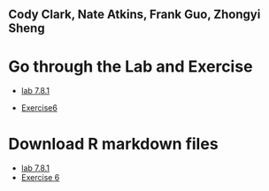 ## Cody Clark, Nate Atkins, Frank Guo, Zhongyi Sheng
# Go through the Lab and Exercise

- [lab 7.8.1](https://sammyzysheng.github.io/MSBA-TEAM3-ML2-TP1/Lab7.8.1/) 

- [Exercise6](https://sammyzysheng.github.io/MSBA-TEAM3-ML2-TP1/Exercise6/) 

# Download R markdown files
- [lab 7.8.1](https://sammyzysheng.github.io/MSBA-TEAM3-ML2-TP1/lab7.8.1/7.8.1Lab.Rmd) 
- [Exercise 6](https://sammyzysheng.github.io/MSBA-TEAM3-ML2-TP1/Exercise6/Exercise6.Rmd)



